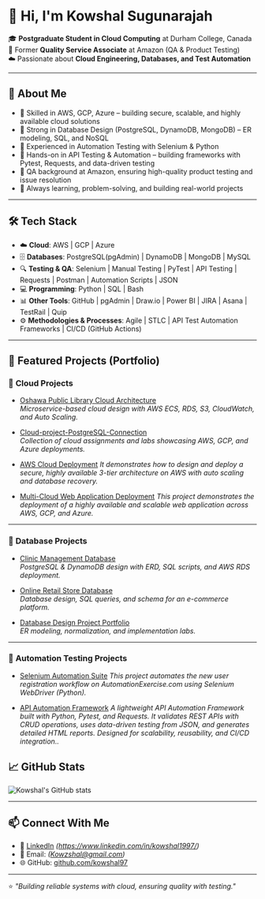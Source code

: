 # 👋 Hi, I'm Kowshal Sugunarajah  

🎓 **Postgraduate Student in Cloud Computing** at Durham College, Canada  
💼 Former **Quality Service Associate** at Amazon (QA & Product Testing)  
☁️ Passionate about **Cloud Engineering, Databases, and Test Automation**  

---

## 🚀 About Me
- 🔹 Skilled in AWS, GCP, Azure – building secure, scalable, and highly available cloud solutions
- 🔹 Strong in Database Design (PostgreSQL, DynamoDB, MongoDB) – ER modeling, SQL, and NoSQL
- 🔹 Experienced in Automation Testing with Selenium & Python
- 🔹 Hands-on in API Testing & Automation – building frameworks with Pytest, Requests, and data-driven testing
- 🔹 QA background at Amazon, ensuring high-quality product testing and issue resolution
- 🔹 Always learning, problem-solving, and building real-world projects


---

## 🛠️ Tech Stack
- ☁️ **Cloud**: AWS | GCP | Azure
- 🗄️ **Databases**: PostgreSQL(pgAdmin) | DynamoDB | MongoDB | MySQL
- 🔍 **Testing & QA**: Selenium | Manual Testing | PyTest | API Testing | Requests | Postman | Automation Scripts | JSON
- 💻 **Programming**: Python | SQL | Bash
- 📊 **Other Tools**: GitHub | pgAdmin | Draw.io | Power BI | JIRA | Asana | TestRail | Quip
- ⚙️ **Methodologies & Processes**: Agile | STLC | API Test Automation Frameworks | CI/CD (GitHub Actions)

---

## 📂 Featured Projects (Portfolio)

### 🔹 **Cloud Projects**
- [Oshawa Public Library Cloud Architecture](https://github.com/kowshal97/Oshawa-Public-Library-Cloud-Architecture)  
  *Microservice-based cloud design with AWS ECS, RDS, S3, CloudWatch, and Auto Scaling.*  

- [Cloud-project-PostgreSQL-Connection](https://github.com/kowshal97/cloud-project-PostgreSQL-Connection)  
  *Collection of cloud assignments and labs showcasing AWS, GCP, and Azure deployments.*

- [AWS Cloud Deployment](https://github.com/kowshal97/AWS-Cloud-Deployment)
  *It demonstrates how to design and deploy a secure, highly available 3-tier architecture on AWS with auto scaling and database recovery.*

- [Multi-Cloud Web Application Deployment](https://github.com/kowshal97/Multi-Cloud-Web-Server-Deployment)
 *This project demonstrates the deployment of a highly available and scalable web application across AWS, GCP, and Azure.*

---

### 🔹 **Database Projects**
- [Clinic Management Database](https://github.com/kowshal97/clinic-management-database)  
  *PostgreSQL & DynamoDB design with ERD, SQL scripts, and AWS RDS deployment.*  

- [Online Retail Store Database](https://github.com/kowshal97/Online-Retail-Store-database)  
  *Database design, SQL queries, and schema for an e-commerce platform.*  

- [Database Design Project Portfolio](https://github.com/kowshal97/Database-design-project-)  
  *ER modeling, normalization, and implementation labs.*  

---

### 🔹 **Automation Testing Projects**
- [Selenium Automation Suite](https://github.com/kowshal97/Automation-Project-New-User-Signup) 
  *This project automates the new user registration workflow on AutomationExercise.com using Selenium WebDriver (Python).*  

- [API Automation Framework](https://github.com/kowshal97/API-Automation-Framework)
  *A lightweight API Automation Framework built with Python, Pytest, and Requests. It validates REST APIs with CRUD operations, uses data-driven testing from JSON, and generates detailed HTML reports. Designed for scalability, reusability, and CI/CD integration..*  


## 📈 GitHub Stats
![Kowshal's GitHub stats](https://github-readme-stats.vercel.app/api?username=kowshal97&show_icons=true&theme=tokyonight)  

---

## 📫 Connect With Me
- 💼 [LinkedIn](https://www.linkedin.com/) *(https://www.linkedin.com/in/kowshal1997/)*  
- 📧 Email: *(Kowzshal@gmail.com)*  
- 🌐 GitHub: [github.com/kowshal97](https://github.com/kowshal97)  

---

⭐ *"Building reliable systems with cloud, ensuring quality with testing."*
